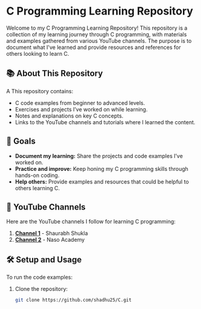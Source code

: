 # C Programming Learning Repository

Welcome to my C Programming Learning Repository! This repository is a collection of my learning journey through C programming, with materials and examples gathered from various YouTube channels. The purpose is to document what I've learned and provide resources and references for others looking to learn C.

## 📚 About This Repository
A
This repository contains:
- C code examples from beginner to advanced levels.
- Exercises and projects I’ve worked on while learning.
- Notes and explanations on key C concepts.
- Links to the YouTube channels and tutorials where I learned the content.

## 🎯 Goals

- **Document my learning:** Share the projects and code examples I’ve worked on.
- **Practice and improve:** Keep honing my C programming skills through hands-on coding.
- **Help others:** Provide examples and resources that could be helpful to others learning C.

## 🔗 YouTube Channels

Here are the YouTube channels I follow for learning C programming:

1. **[Channel 1](https://youtube.com/playlist?list=PL7ersPsTyYt1d8g5qaxbE6sjWDzs4D_1v&si=tjYUtZ_acRogMdC0)** - Shaurabh Shukla
1. **[Channel 2](https://youtube.com/playlist?list=PLBlnK6fEyqRggZZgYpPMUxdY1CYkZtARR&si=wZgtSatgfXdBcSJr)** - Naso Academy

## 🛠️ Setup and Usage

To run the code examples:
1. Clone the repository:
   ```bash
   git clone https://github.com/shadhu25/C.git
   ```
